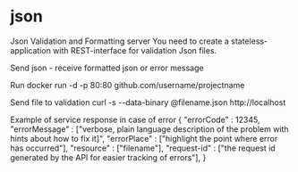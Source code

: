 # json
Json Validation and Formatting server
You need to create a stateless-application with REST-interface for validation Json files.

Send json - receive formatted json or error message

Run docker run -d -p 80:80 github.com/username/projectname

Send file to validation curl -s --data-binary @filename.json http://localhost

Example of service response in case of error { "errorCode" : 12345, "errorMessage" : ["verbose, plain language description of the problem with hints about how to fix it]", "errorPlace" : ["highlight the point where error has occurred"], "resource" : ["filename"], "request-id" : ["the request id generated by the API for easier tracking of errors"], }
